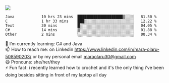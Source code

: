 

 <img align="center" src="https://github-readme-stats.vercel.app/api?username=MaraxD&theme=github_dark&show_icons=true&count_private=true"/>
 <br/>

<!--START_SECTION:waka-->

```text
Java            10 hrs 23 mins  ████████████████████▒░░░░   81.50 %
C               1 hr 33 mins    ███░░░░░░░░░░░░░░░░░░░░░░   12.22 %
Text            30 mins         █░░░░░░░░░░░░░░░░░░░░░░░░   04.05 %
C#              14 mins         ▒░░░░░░░░░░░░░░░░░░░░░░░░   01.88 %
Other           2 mins          ░░░░░░░░░░░░░░░░░░░░░░░░░   00.34 %
```

<!--END_SECTION:waka-->
<!--[![willianrod's wakatime stats](https://github-readme-stats.vercel.app/api/wakatime?username=MaraxD)](https://github.com/anuraghazra/github-readme-stats)-->

🌱 I’m currently learning: C# and Java <br/>
📫 How to reach me: on Linkedin https://www.linkedin.com/in/mara-olaru-508590203/ or by my personal email maraolaru30@gmail.com <br/>
😄 Pronouns: she/her/they <br/>
⚡ Fun fact: i recently learned how to crochet and it's the only thing i've been doing besides sitting in front of my laptop all day <br/>
 
